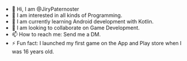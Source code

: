 - 👋 Hi, I am @JiryPaternoster
- 👀 I am interested in all kinds of Programming.
- 🌱 I am currently learning Android development with Kotlin.
- 💞️ I am looking to collaborate on Game Development.
- 📫 How to reach me: Send me a DM.
- ⚡ Fun fact: I launched my first game on the App and Play store when I was 16 years old.
